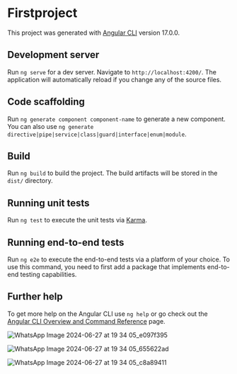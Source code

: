 # Firstproject

This project was generated with [Angular CLI](https://github.com/angular/angular-cli) version 17.0.0.

## Development server

Run `ng serve` for a dev server. Navigate to `http://localhost:4200/`. The application will automatically reload if you change any of the source files.

## Code scaffolding

Run `ng generate component component-name` to generate a new component. You can also use `ng generate directive|pipe|service|class|guard|interface|enum|module`.

## Build

Run `ng build` to build the project. The build artifacts will be stored in the `dist/` directory.

## Running unit tests

Run `ng test` to execute the unit tests via [Karma](https://karma-runner.github.io).

## Running end-to-end tests

Run `ng e2e` to execute the end-to-end tests via a platform of your choice. To use this command, you need to first add a package that implements end-to-end testing capabilities.

## Further help

To get more help on the Angular CLI use `ng help` or go check out the [Angular CLI Overview and Command Reference](https://angular.io/cli) page.


![WhatsApp Image 2024-06-27 at 19 34 05_e097f395](https://github.com/royvishal9876/schoolproject/assets/173386096/74f45e06-5dcb-4308-a338-9cbc66f47eb3)

![WhatsApp Image 2024-06-27 at 19 34 05_655622ad](https://github.com/royvishal9876/schoolproject/assets/173386096/59b4468f-aaca-4a72-8760-d9e85025b093)

![WhatsApp Image 2024-06-27 at 19 34 05_c8a89411](https://github.com/royvishal9876/schoolproject/assets/173386096/2a188257-4cb9-49fa-87ff-1e50223ceb28)


